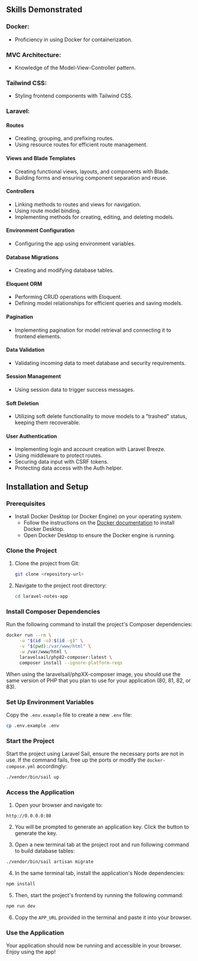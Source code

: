 ## Skills Demonstrated

### Docker:

-   Proficiency in using Docker for containerization.

### MVC Architecture:

-   Knowledge of the Model-View-Controller pattern.

### Tailwind CSS:

-   Styling frontend components with Tailwind CSS.

### Laravel:

#### Routes

-   Creating, grouping, and prefixing routes.
-   Using resource routes for efficient route management.

#### Views and Blade Templates

-   Creating functional views, layouts, and components with Blade.
-   Building forms and ensuring component separation and reuse.

#### Controllers

-   Linking methods to routes and views for navigation.
-   Using route model binding.
-   Implementing methods for creating, editing, and deleting models.

#### Environment Configuration

-   Configuring the app using environment variables.

#### Database Migrations

-   Creating and modifying database tables.

#### Eloquent ORM

-   Performing CRUD operations with Eloquent.
-   Defining model relationships for efficient queries and saving models.

#### Pagination

-   Implementing pagination for model retrieval and connecting it to frontend elements.

#### Data Validation

-   Validating incoming data to meet database and security requirements.

#### Session Management

-   Using session data to trigger success messages.

#### Soft Deletion

-   Utilizing soft delete functionality to move models to a "trashed" status, keeping them recoverable.

#### User Authentication

-   Implementing login and account creation with Laravel Breeze.
-   Using middleware to protect routes.
-   Securing data input with CSRF tokens.
-   Protecting data access with the Auth helper.

## Installation and Setup

### Prerequisites

-   Install Docker Desktop (or Docker Engine) on your operating system.
    -   Follow the instructions on the [Docker documentation](https://docs.docker.com/desktop/) to install Docker Desktop.
    -   Open Docker Desktop to ensure the Docker engine is running.

### Clone the Project

1. Clone the project from Git:

    ```sh
    git clone <repository-url>
    ```

2. Navigate to the project root directory:
    ```sh
    cd laravel-notes-app
    ```

### Install Composer Dependencies

Run the following command to install the project's Composer dependencies:

```sh
docker run --rm \
     -u "$(id -u):$(id -g)" \
     -v "$(pwd):/var/www/html" \
     -w /var/www/html \
     laravelsail/php82-composer:latest \
     composer install --ignore-platform-reqs
```

When using the laravelsail/phpXX-composer image, you should use the same version of PHP that you plan to use for your application (80, 81, 82, or 83).

### Set Up Environment Variables

Copy the `.env.example` file to create a new `.env` file:

```sh
cp .env.example .env
```

### Start the Project

Start the project using Laravel Sail, ensure the necessary ports are not in use. If the command fails, free up the ports or modify the `docker-compose.yml` accordingly:

```sh
./vendor/bin/sail up
```

### Access the Application

1. Open your browser and navigate to:

```arduino
http://0.0.0.0:80
```

2. You will be prompted to generate an application key. Click the button to generate the key.

3. Open a new terminal tab at the project root and run following command to build database tables:

```sh
./vendor/bin/sail artisan migrate
```

4. In the same terminal tab, install the application's Node dependencies:

```sh
npm install
```

5. Then, start the project's frontend by running the following command:

```sh
npm run dev
```

6. Copy the `APP_URL` provided in the terminal and paste it into your browser.

### Use the Application

Your application should now be running and accessible in your browser. Enjoy using the app!

